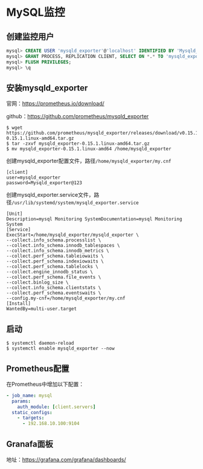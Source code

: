 # MySQL监控
## 创建监控用户
```sql
mysql> CREATE USER 'mysqld_exporter'@'localhost' IDENTIFIED BY 'Mysqld_exporter@123' WITH MAX_USER_CONNECTIONS 3;
mysql> GRANT PROCESS, REPLICATION CLIENT, SELECT ON *.* TO 'mysqld_exporter'@'localhost';
mysql> FLUSH PRIVILEGES;
mysql> \q
```



## 安装mysqld_exporter
官网：https://prometheus.io/download/

github：https://github.com/prometheus/mysqld_exporter
```shell
$ wget https://github.com/prometheus/mysqld_exporter/releases/download/v0.15.1/mysqld_exporter-0.15.1.linux-amd64.tar.gz
$ tar -zxvf mysqld_exporter-0.15.1.linux-amd64.tar.gz
$ mv mysqld_exporter-0.15.1.linux-amd64 /home/mysqld_exporter
```
创建mysqld_exporter配置文件，路径`/home/mysqld_exporter/my.cnf`
```shell
[client]
user=mysqld_exporter 
password=Mysqld_exporter@123 
```
创建mysqld_exporter.service文件，路径`/usr/lib/systemd/system/mysqld_exporter.service`
```shell
[Unit]
Description=mysql Monitoring SystemDocumentation=mysql Monitoring System
[Service]
ExecStart=/home/mysqld_exporter/mysqld_exporter \
--collect.info_schema.processlist \
--collect.info_schema.innodb_tablespaces \
--collect.info_schema.innodb_metrics \
--collect.perf_schema.tableiowaits \
--collect.perf_schema.indexiowaits \
--collect.perf_schema.tablelocks \
--collect.engine_innodb_status \
--collect.perf_schema.file_events \
--collect.binlog_size \
--collect.info_schema.clientstats \
--collect.perf_schema.eventswaits \
--config.my-cnf=/home/mysqld_exporter/my.cnf
[Install]
WantedBy=multi-user.target
```
## 启动
```shell
$ systemctl daemon-reload
$ systemctl enable mysqld_exporter --now
```
## Prometheus配置
在Prometheus中增加以下配置：
```yaml
- job_name: mysql 
  params:
    auth_module: [client.servers]
  static_configs:
    - targets:
      - 192.168.10.100:9104
```
## Granafa面板
地址：https://grafana.com/grafana/dashboards/



